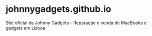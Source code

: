 # johnnygadgets.github.io
Site oficial da Johnny Gadgets - Reparação e venda de MacBooks e gadgets em Lisboa

